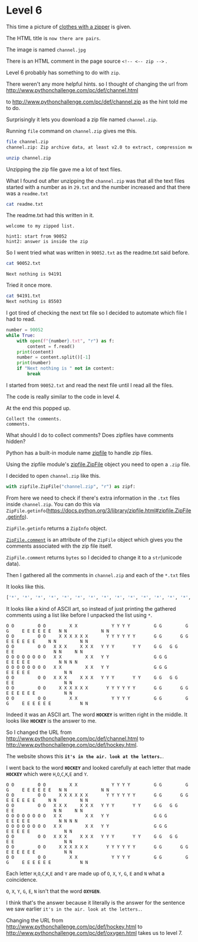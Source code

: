# Level 6

This time a picture of [clothes with a zipper](/6/channel.jpg) is given. 


The HTML title is `now there are pairs`. 

The image is named `channel.jpg`


There is an HTML comment in the page source `<!-- <-- zip -->` .


Level 6 probably  has something to do with `zip`.

There weren't any more helpful hints. so I thought of changing the url from http://www.pythonchallenge.com/pc/def/channel.html

to http://www.pythonchallenge.com/pc/def/channel.zip as the hint told me to do. 

Surprisingly it lets you download a zip file named `channel.zip`. 


Running `file` command on `channel.zip` gives me this. 


```bash
file channel.zip 
channel.zip: Zip archive data, at least v2.0 to extract, compression method=deflate
```


```bash
unzip channel.zip
```

Unzipping the zip file gave me a lot of text files. 


What I found out after unzipping the `channel.zip` was that all the text files started with a number as in `29.txt` and the number increased and that there was a `readme.txt`


```bash
cat readme.txt 
```


The readme.txt had this written in it. 


```
welcome to my zipped list.

hint1: start from 90052
hint2: answer is inside the zip
```

So I went tried what was written in `90052.txt` as the readme.txt said before. 


```bash
cat 90052.txt
``` 


```
Next nothing is 94191
```


Tried it once more. 


```bash
cat 94191.txt 
Next nothing is 85503
```


I got tired of checking the next txt file so I decided to automate which file I had to read.


```python
number = 90052
while True:
    with open(f"{number}.txt", "r") as f:
        content = f.read()
    print(content)
    number = content.split()[-1]
    print(number)
    if "Next nothing is " not in content:
        break
```


I started from `90052.txt` and read the next file until I read all the files. 


The code is really similar to the code in level 4.


At the end this popped up. 

```
Collect the comments.
comments.
```


What should I do to collect comments? Does zipfiles have comments hidden?


Python has a built-in module name [zipfile](https://docs.python.org/3/library/zipfile.html#zipfile.ZipFile.comment) to handle zip files. 

Using the zipfile module's [zipfile.ZipFile](https://docs.python.org/3/library/zipfile.html#zipfile.ZipFile) object you need to open a `.zip` file.


I decided to open `channel.zip` like this. 


```python
with zipfile.ZipFile("channel.zip", "r") as zipf:
```


From here we need to check if there's extra information in the `.txt` files inside `channel.zip`. You can do this via `ZipFile.getinfo`(https://docs.python.org/3/library/zipfile.html#zipfile.ZipFile.getinfo). 


`ZipFile.getinfo` returns a `ZipInfo` object. 

[`ZipFile.comment`](https://docs.python.org/3/library/zipfile.html#zipfile.ZipFile.getinfo) is an attribute of the `ZipFile` object which gives you the comments associated with the zip file itself.


`ZipFile.comment` returns `bytes` so I decided to change it to a `str`(unicode data). 


Then I gathered all the comments in `channel.zip` and each of the `*.txt` files 


It looks like this.


```python 
['*', '*', '*', '*', '*', '*', '*', '*', '*', '*', '*', '*', '*', '*', '*', '*', '*', '*', '*', '*', '*', '*', '*', '*', '*', '*', '*', '*', '*', '*', '*', '*', '*', '*', '*', '*', '*', '*', '*', '*', '*', '*', '*', '*', '*', '*', '*', '*', '*', '*', '*', '*', '*', '*', '*', '*', '*', '*', '*', '*', '*', '*', '*', '\n', '*', '*', '*', '*', '*', '*', '*', '*', '*', '*', '*', '*', '*', '*', '*', '*', '*', '*', '*', '*', '*', '*', '*', '*', '*', '*', '*', '*', '*', '*', '*', '*', '*', '*', '*', '*', '*', '*', '*', '*', '*', '*', '*', '*', '*', '*', '*', '*', '*', '*', '*', '*', '*', '*', '*', '*', '*', '*', '*', '*', '*', '*', '*', '*', '\n', '*', '*', ' ', ' ', ' ', ' ', ' ', ' ', ' ', ' ', ' ', ' ', ' ', ' ', ' ', ' ', ' ', ' ', ' ', ' ', ' ', ' ', ' ', ' ', ' ', ' ', ' ', ' ', ' ', ' ', ' ', ' ', ' ', ' ', ' ', ' ', ' ', ' ', ' ', ' ', ' ', ' ', ' ', ' ', ' ', ' ', ' ', ' ', ' ', ' ', ' ', ' ', ' ', ' ', ' ', ' ', ' ', ' ', ' ', ' ', ' ', ' ', '*', '*', '\n', '*', '*', ' ', ' ', ' ', 'O', 'O', ' ', ' ', ' ', ' ', 'O', 'O', ' ', ' ', ' ', ' ', 'X', 'X', ' ', ' ', ' ', ' ', ' ', ' ', 'Y', 'Y', 'Y', 'Y', ' ', ' ', ' ', ' ', 'G', 'G', ' ', ' ', ' ', ' ', 'G', 'G', ' ', ' ', 'E', 'E', 'E', 'E', 'E', 'E', ' ', 'N', 'N', ' ', ' ', ' ', ' ', ' ', ' ', 'N', 'N', ' ', ' ', '*', '*', '\n', '*', '*', ' ', ' ', ' ', 'O', 'O', ' ', ' ', ' ', ' ', 'O', 'O', ' ', ' ', 'X', 'X', 'X', 'X', 'X', 'X', ' ', ' ', ' ', 'Y', 'Y', 'Y', 'Y', 'Y', 'Y', ' ', ' ', ' ', 'G', 'G', ' ', ' ', ' ', 'G', 'G', ' ', ' ', ' ', 'E', 'E', 'E', 'E', 'E', 'E', ' ', ' ', 'N', 'N', ' ', ' ', ' ', ' ', 'N', 'N', ' ', ' ', ' ', '*', '*', '\n', '*', '*', ' ', ' ', ' ', 'O', 'O', ' ', ' ', ' ', ' ', 'O', 'O', ' ', 'X', 'X', 'X', ' ', ' ', 'X', 'X', 'X', ' ', 'Y', 'Y', 'Y', ' ', ' ', ' ', 'Y', 'Y', ' ', ' ', 'G', 'G', ' ', 'G', 'G', ' ', ' ', ' ', ' ', ' ', 'E', 'E', ' ', ' ', ' ', ' ', ' ', ' ', ' ', 'N', 'N', ' ', ' ', 'N', 'N', ' ', ' ', ' ', ' ', '*', '*', '\n', '*', '*', ' ', ' ', ' ', 'O', 'O', 'O', 'O', 'O', 'O', 'O', 'O', ' ', 'X', 'X', ' ', ' ', ' ', ' ', 'X', 'X', ' ', 'Y', 'Y', ' ', ' ', ' ', ' ', ' ', ' ', ' ', ' ', 'G', 'G', 'G', ' ', ' ', ' ', ' ', ' ', ' ', ' ', 'E', 'E', 'E', 'E', 'E', ' ', ' ', ' ', ' ', ' ', 'N', 'N', 'N', 'N', ' ', ' ', ' ', ' ', ' ', '*', '*', '\n', '*', '*', ' ', ' ', ' ', 'O', 'O', 'O', 'O', 'O', 'O', 'O', 'O', ' ', 'X', 'X', ' ', ' ', ' ', ' ', 'X', 'X', ' ', 'Y', 'Y', ' ', ' ', ' ', ' ', ' ', ' ', ' ', ' ', 'G', 'G', 'G', ' ', ' ', ' ', ' ', ' ', ' ', ' ', 'E', 'E', 'E', 'E', 'E', ' ', ' ', ' ', ' ', ' ', ' ', 'N', 'N', ' ', ' ', ' ', ' ', ' ', ' ', '*', '*', '\n', '*', '*', ' ', ' ', ' ', 'O', 'O', ' ', ' ', ' ', ' ', 'O', 'O', ' ', 'X', 'X', 'X', ' ', ' ', 'X', 'X', 'X', ' ', 'Y', 'Y', 'Y', ' ', ' ', ' ', 'Y', 'Y', ' ', ' ', 'G', 'G', ' ', 'G', 'G', ' ', ' ', ' ', ' ', ' ', 'E', 'E', ' ', ' ', ' ', ' ', ' ', ' ', ' ', ' ', ' ', 'N', 'N', ' ', ' ', ' ', ' ', ' ', ' ', '*', '*', '\n', '*', '*', ' ', ' ', ' ', 'O', 'O', ' ', ' ', ' ', ' ', 'O', 'O', ' ', ' ', 'X', 'X', 'X', 'X', 'X', 'X', ' ', ' ', ' ', 'Y', 'Y', 'Y', 'Y', 'Y', 'Y', ' ', ' ', ' ', 'G', 'G', ' ', ' ', ' ', 'G', 'G', ' ', ' ', ' ', 'E', 'E', 'E', 'E', 'E', 'E', ' ', ' ', ' ', ' ', ' ', 'N', 'N', ' ', ' ', ' ', ' ', ' ', ' ', '*', '*', '\n', '*', '*', ' ', ' ', ' ', 'O', 'O', ' ', ' ', ' ', ' ', 'O', 'O', ' ', ' ', ' ', ' ', 'X', 'X', ' ', ' ', ' ', ' ', ' ', ' ', 'Y', 'Y', 'Y', 'Y', ' ', ' ', ' ', ' ', 'G', 'G', ' ', ' ', ' ', ' ', 'G', 'G', ' ', ' ', 'E', 'E', 'E', 'E', 'E', 'E', ' ', ' ', ' ', ' ', ' ', 'N', 'N', ' ', ' ', ' ', ' ', ' ', ' ', '*', '*', '\n', '*', '*', ' ', ' ', ' ', ' ', ' ', ' ', ' ', ' ', ' ', ' ', ' ', ' ', ' ', ' ', ' ', ' ', ' ', ' ', ' ', ' ', ' ', ' ', ' ', ' ', ' ', ' ', ' ', ' ', ' ', ' ', ' ', ' ', ' ', ' ', ' ', ' ', ' ', ' ', ' ', ' ', ' ', ' ', ' ', ' ', ' ', ' ', ' ', ' ', ' ', ' ', ' ', ' ', ' ', ' ', ' ', ' ', ' ', ' ', ' ', ' ', '*', '*', '\n', '*', '*', '*', '*', '*', '*', '*', '*', '*', '*', '*', '*', '*', '*', '*', '*', '*', '*', '*', '*', '*', '*', '*', '*', '*', '*', '*', '*', '*', '*', '*', '*', '*', '*', '*', '*', '*', '*', '*', '*', '*', '*', '*', '*', '*', '*', '*', '*', '*', '*', '*', '*', '*', '*', '*', '*', '*', '*', '*', '*', '*', '*', '*', '*', '\n', ' ', '*', '*', '*', '*', '*', '*', '*', '*', '*', '*', '*', '*', '*', '*', '*', '*', '*', '*', '*', '*', '*', '*', '*', '*', '*', '*', '*', '*', '*', '*', '*', '*', '*', '*', '*', '*', '*', '*', '*', '*', '*', '*', '*', '*', '*', '*', '*', '*', '*', '*', '*', '*', '*', '*', '*', '*', '*', '*', '*', '*', '*', '*', '\n']
```


It looks like a kind of ASCII art, so instead of just printing the gathered comments using a list like before I unpacked the list using `*`. 


```
O O         O O         X X             Y Y Y Y         G G         G G     E E E E E E   N N             N N         
O O         O O     X X X X X X       Y Y Y Y Y Y       G G       G G       E E E E E E     N N         N N           
O O         O O   X X X     X X X   Y Y Y       Y Y     G G   G G           E E               N N     N N             
O O O O O O O O   X X         X X   Y Y                 G G G               E E E E E           N N N N               
O O O O O O O O   X X         X X   Y Y                 G G G               E E E E E             N N                 
O O         O O   X X X     X X X   Y Y Y       Y Y     G G   G G           E E                   N N                 
O O         O O     X X X X X X       Y Y Y Y Y Y       G G       G G       E E E E E E           N N                 
O O         O O         X X             Y Y Y Y         G G         G G     E E E E E E           N N                 
```


Indeed it was an ASCII art. The word **`HOCKEY`** is written right in the middle. It looks like **`HOCKEY`** is the answer to me. 


So I changed the URL from http://www.pythonchallenge.com/pc/def/channel.html to http://www.pythonchallenge.com/pc/def/hockey.html. 


The website shows this **`it's in the air. look at the letters.`**. 


I went back to the word **`HOCKEY`** and looked carefully at each letter that made  **`HOCKEY`** which were `H`,`O`,`C`,`K`,`E` and `Y`.


```
O O         O O         X X             Y Y Y Y         G G         G G     E E E E E E   N N             N N         
O O         O O     X X X X X X       Y Y Y Y Y Y       G G       G G       E E E E E E     N N         N N           
O O         O O   X X X     X X X   Y Y Y       Y Y     G G   G G           E E               N N     N N             
O O O O O O O O   X X         X X   Y Y                 G G G               E E E E E           N N N N               
O O O O O O O O   X X         X X   Y Y                 G G G               E E E E E             N N                 
O O         O O   X X X     X X X   Y Y Y       Y Y     G G   G G           E E                   N N                 
O O         O O     X X X X X X       Y Y Y Y Y Y       G G       G G       E E E E E E           N N                 
O O         O O         X X             Y Y Y Y         G G         G G     E E E E E E           N N         
```


Each letter `H`,`O`,`C`,`K`,`E` and `Y` are made up of `O`, `X`, `Y`, `G`, `E` and `N` what a coincidence.


`O`, `X`, `Y`, `G`, `E`, `N` isn't that the word **`OXYGEN`**. 


I think that's the answer because it literally is the answer for the sentence we saw earlier `it's in the air. look at the letters.`.


Changing the URL from http://www.pythonchallenge.com/pc/def/hockey.html to http://www.pythonchallenge.com/pc/def/oxygen.html takes us to level 7. 